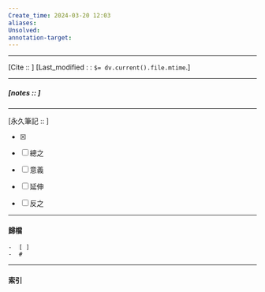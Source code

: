 ```yaml
---
Create_time: 2024-03-20 12:03
aliases: 
Unsolved: 
annotation-target:
---
```


---
[Cite ::  ]
[Last_modified : : `$= dv.current().file.mtime`.]


---
##### [notes ::   ]


---

[永久筆記 :: ]
	
- [x]

- [ ] 總之

- [ ] 意義

- [ ] 延伸

- [ ] 反之


---
#### 歸檔 
	-  [ ]
	-  #


---
#### 索引

